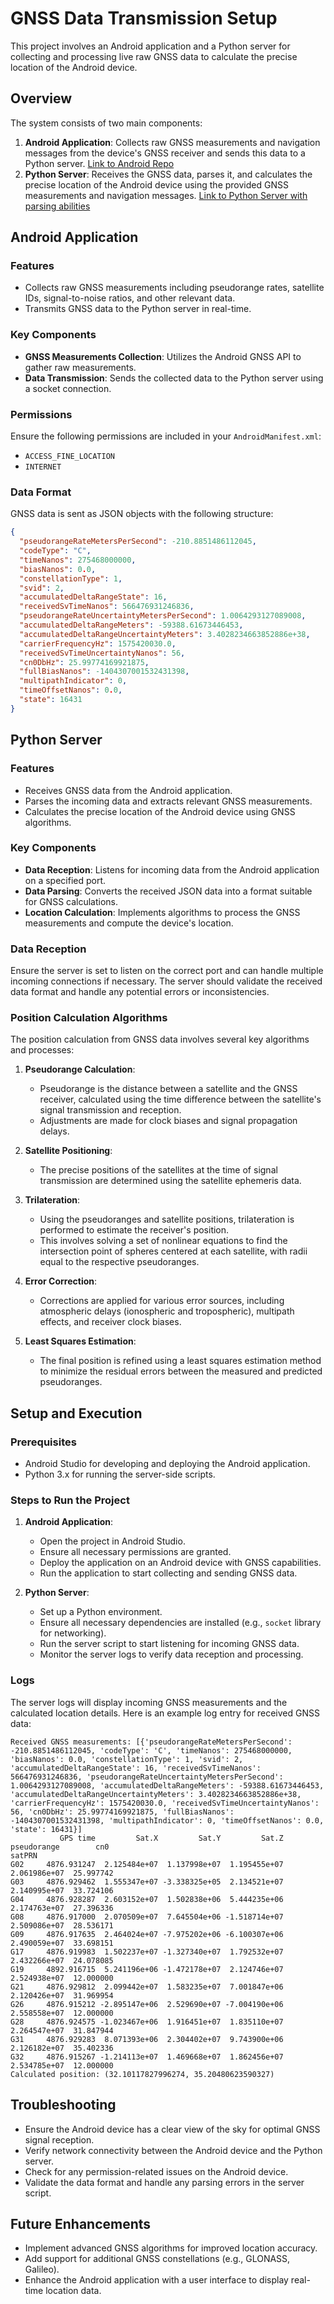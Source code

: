 # GNSS Data Transmission Setup

This project involves an Android application and a Python server for collecting and processing live raw GNSS data to calculate the precise location of the Android device.

## Overview

The system consists of two main components:

1. **Android Application**: Collects raw GNSS measurements and navigation messages from the device's GNSS receiver and sends this data to a Python server.
  [Link to Android Repo](https://github.com/ofekrotem/Raw-GNSS-data-app) 
2. **Python Server**: Receives the GNSS data, parses it, and calculates the precise location of the Android device using the provided GNSS measurements and navigation messages.
[Link to Python Server with parsing abilities](https://github.com/ofekrotem/Live-Location-From-Gnss-data)

## Android Application

### Features

- Collects raw GNSS measurements including pseudorange rates, satellite IDs, signal-to-noise ratios, and other relevant data.
- Transmits GNSS data to the Python server in real-time.

### Key Components

- **GNSS Measurements Collection**: Utilizes the Android GNSS API to gather raw measurements.
- **Data Transmission**: Sends the collected data to the Python server using a socket connection.

### Permissions

Ensure the following permissions are included in your `AndroidManifest.xml`:

- `ACCESS_FINE_LOCATION`
- `INTERNET`

### Data Format

GNSS data is sent as JSON objects with the following structure:

```json
{
  "pseudorangeRateMetersPerSecond": -210.8851486112045,
  "codeType": "C",
  "timeNanos": 275468000000,
  "biasNanos": 0.0,
  "constellationType": 1,
  "svid": 2,
  "accumulatedDeltaRangeState": 16,
  "receivedSvTimeNanos": 566476931246836,
  "pseudorangeRateUncertaintyMetersPerSecond": 1.0064293127089008,
  "accumulatedDeltaRangeMeters": -59388.61673446453,
  "accumulatedDeltaRangeUncertaintyMeters": 3.4028234663852886e+38,
  "carrierFrequencyHz": 1575420030.0,
  "receivedSvTimeUncertaintyNanos": 56,
  "cn0DbHz": 25.99774169921875,
  "fullBiasNanos": -1404307001532431398,
  "multipathIndicator": 0,
  "timeOffsetNanos": 0.0,
  "state": 16431
}
```

## Python Server

### Features

- Receives GNSS data from the Android application.
- Parses the incoming data and extracts relevant GNSS measurements.
- Calculates the precise location of the Android device using GNSS algorithms.

### Key Components

- **Data Reception**: Listens for incoming data from the Android application on a specified port.
- **Data Parsing**: Converts the received JSON data into a format suitable for GNSS calculations.
- **Location Calculation**: Implements algorithms to process the GNSS measurements and compute the device's location.

### Data Reception

Ensure the server is set to listen on the correct port and can handle multiple incoming connections if necessary. The server should validate the received data format and handle any potential errors or inconsistencies.


### Position Calculation Algorithms

The position calculation from GNSS data involves several key algorithms and processes:

1. **Pseudorange Calculation**:
   - Pseudorange is the distance between a satellite and the GNSS receiver, calculated using the time difference between the satellite's signal transmission and reception.
   - Adjustments are made for clock biases and signal propagation delays.

2. **Satellite Positioning**:
   - The precise positions of the satellites at the time of signal transmission are determined using the satellite ephemeris data.

3. **Trilateration**:
   - Using the pseudoranges and satellite positions, trilateration is performed to estimate the receiver's position.
   - This involves solving a set of nonlinear equations to find the intersection point of spheres centered at each satellite, with radii equal to the respective pseudoranges.

4. **Error Correction**:
   - Corrections are applied for various error sources, including atmospheric delays (ionospheric and tropospheric), multipath effects, and receiver clock biases.

5. **Least Squares Estimation**:
   - The final position is refined using a least squares estimation method to minimize the residual errors between the measured and predicted pseudoranges.


## Setup and Execution

### Prerequisites

- Android Studio for developing and deploying the Android application.
- Python 3.x for running the server-side scripts.


### Steps to Run the Project

1. **Android Application**:
   - Open the project in Android Studio.
   - Ensure all necessary permissions are granted.
   - Deploy the application on an Android device with GNSS capabilities.
   - Run the application to start collecting and sending GNSS data.

2. **Python Server**:
   - Set up a Python environment.
   - Ensure all necessary dependencies are installed (e.g., `socket` library for networking).
   - Run the server script to start listening for incoming GNSS data.
   - Monitor the server logs to verify data reception and processing.


### Logs

The server logs will display incoming GNSS measurements and the calculated location details. Here is an example log entry for received GNSS data:
```
Received GNSS measurements: [{'pseudorangeRateMetersPerSecond': -210.8851486112045, 'codeType': 'C', 'timeNanos': 275468000000, 'biasNanos': 0.0, 'constellationType': 1, 'svid': 2, 'accumulatedDeltaRangeState': 16, 'receivedSvTimeNanos': 566476931246836, 'pseudorangeRateUncertaintyMetersPerSecond': 1.0064293127089008, 'accumulatedDeltaRangeMeters': -59388.61673446453, 'accumulatedDeltaRangeUncertaintyMeters': 3.4028234663852886e+38, 'carrierFrequencyHz': 1575420030.0, 'receivedSvTimeUncertaintyNanos': 56, 'cn0DbHz': 25.99774169921875, 'fullBiasNanos': -1404307001532431398, 'multipathIndicator': 0, 'timeOffsetNanos': 0.0, 'state': 16431}]
           GPS time         Sat.X         Sat.Y         Sat.Z   pseudorange        cn0
satPRN                                                                                
G02     4876.931247  2.125484e+07  1.137998e+07  1.195455e+07  2.061986e+07  25.997742
G03     4876.929462  1.555347e+07 -3.338325e+05  2.134521e+07  2.140995e+07  33.724106
G04     4876.928287  2.603152e+07  1.502838e+06  5.444235e+06  2.174763e+07  27.396336
G08     4876.917000  2.070509e+07  7.645504e+06 -1.518714e+07  2.509086e+07  28.536171
G09     4876.917635  2.464024e+07 -7.975202e+06 -6.100307e+06  2.490059e+07  33.698151
G17     4876.919983  1.502237e+07 -1.327340e+07  1.792532e+07  2.432266e+07  24.078085
G19     4892.916715  5.241196e+06 -1.472178e+07  2.124746e+07  2.524938e+07  12.000000
G21     4876.929812  2.099442e+07  1.583235e+07  7.001847e+06  2.120426e+07  31.969954
G26     4876.915212 -2.895147e+06  2.529690e+07 -7.004190e+06  2.558558e+07  12.000000
G28     4876.924575 -1.023467e+06  1.916451e+07  1.835110e+07  2.264547e+07  31.847944
G31     4876.929283  8.071393e+06  2.304402e+07  9.743900e+06  2.126182e+07  35.402336
G32     4876.915267 -1.214113e+07  1.469668e+07  1.862456e+07  2.534785e+07  12.000000
Calculated position: (32.10117827996274, 35.20480623590327)
```


## Troubleshooting

- Ensure the Android device has a clear view of the sky for optimal GNSS signal reception.
- Verify network connectivity between the Android device and the Python server.
- Check for any permission-related issues on the Android device.
- Validate the data format and handle any parsing errors in the server script.


## Future Enhancements

- Implement advanced GNSS algorithms for improved location accuracy.
- Add support for additional GNSS constellations (e.g., GLONASS, Galileo).
- Enhance the Android application with a user interface to display real-time location data.

